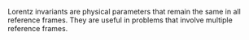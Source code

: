 Lorentz invariants are physical parameters that remain the same in all reference frames. They are useful in problems that involve multiple reference frames.